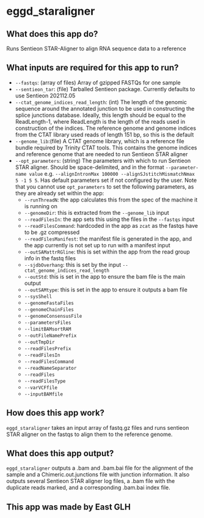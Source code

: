 # eggd_staraligner

## What does this app do?
Runs Sentieon STAR-Aligner to align RNA sequence data to a reference 

## What inputs are required for this app to run?
* `--fastqs`: (array of files) Array of gzipped FASTQs for one sample
* `--sentieon_tar`: (file) Tarballed Sentieon package. Currently defaults to use Sentieon 202112.05
* `--ctat_genome_indices_read_length`: (int) The length of the genomic sequence around the annotated junction to be used in constructing the splice junctions database. Ideally, this length should be equal to the ReadLength-1, where ReadLength is the length of the reads used in construction of the indices. The reference genome and genome indices from the CTAT library used reads of length 151 bp, so this is the default
* `--genome_lib`:(file) A CTAT genome library, which is a reference file bundle required by Trinity CTAT tools. This contains the genome indices and reference genome that are needed to run Sentieon STAR aligner
* `--opt_parameters`: (string) The parameters with which to run Sentieon STAR aligner. Should be space-delimited, and in the format `--parameter-name value` e.g. `--alignIntronMax 100000 --alignSJstitchMismatchNmax 5 -1 5 5`. Has default parameters set if not configured by the user. Note that you cannot use `opt_parameters` to set the following parameters, as they are already set within the app:
    * `--runThreadN`: the app calculates this from the spec of the machine it is running on
    * `--genomeDir`: this is extracted from the `--genome_lib` input
    * `--readFilesIn`: the app sets this using the files in the `--fastqs` input
    * `--readFilesCommand`: hardcoded in the app as `zcat` as the fastqs have to be .gz compressed
    * `--readFilesManifest`: the manifest file is generated in the app, and the app currently is not set up to run with a manifest input
    * `--outSAMattrRGline`: this is set within the app from the read group info in the fastq files
    * `--sjdbOverhang`: this is set by the input `--ctat_genome_indices_read_length`
    * `--outStd`: this is set in the app to ensure the bam file is the main output
    * `--outSAMtype`: this is set in the app to ensure it outputs a bam file
    * `--sysShell` 
    * `--genomeFastaFiles` 
    * `--genomeChainFiles` 
    * `--genomeConsensusFile` 
    * `--parametersFiles`
    * `--limitBAMsortRAM`
    * `--outFileNamePrefix` 
    * `--outTmpDir`
    * `--readFilesPrefix` 
    * `--readFilesIn` 
    * `--readFilesCommand` 
    * `--readNameSeparator` 
    * `--readFiles` 
    * `--readFilesType`
    * `--varVCFfile` 
    * `--inputBAMfile`

## How does this app work?
`eggd_staraligner` takes an input array of fastq.gz files and runs sentieon STAR aligner on the fastqs to align them to the reference genome. 

## What does this app output?
`eggd_staraligner` outputs a .bam and .bam.bai file for the alignment of the sample and a Chimeric.out.junctions file with junction information. It also outputs several Sentieon STAR aligner log files, a .bam file with the duplicate reads marked, and a corresponding .bam.bai index file.

## This app was made by East GLH